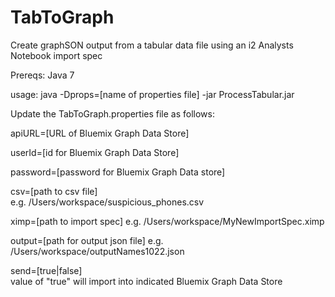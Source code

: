 # TabToGraph
Create graphSON output from a tabular data file using an i2 Analysts Notebook import spec

Prereqs: Java 7

usage: java  -Dprops=[name of properties file] -jar ProcessTabular.jar

Update the TabToGraph.properties file as follows:

apiURL=[URL of Bluemix Graph Data Store]

userId=[id for Bluemix Graph Data Store]

password=[password for Bluemix Graph Data store]

csv=[path to csv file]  
    e.g. /Users/workspace/suspicious_phones.csv
    
ximp=[path to import spec] 
    e.g. /Users/workspace/MyNewImportSpec.ximp
    
output=[path for output json file] 
    e.g. /Users/workspace/outputNames1022.json
    
send=[true|false]  
    value of "true" will import into indicated Bluemix Graph Data Store

